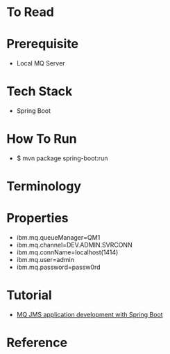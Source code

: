 # To Read

# Prerequisite
* Local MQ Server

# Tech Stack
* Spring Boot

# How To Run
* $ mvn package spring-boot:run

# Terminology

# Properties
* ibm.mq.queueManager=QM1
* ibm.mq.channel=DEV.ADMIN.SVRCONN
* ibm.mq.connName=localhost(1414)
* ibm.mq.user=admin
* ibm.mq.password=passw0rd

# Tutorial
* [MQ JMS application development with Spring Boot](https://developer.ibm.com/tutorials/mq-jms-application-development-with-spring-boot/)


# Reference
